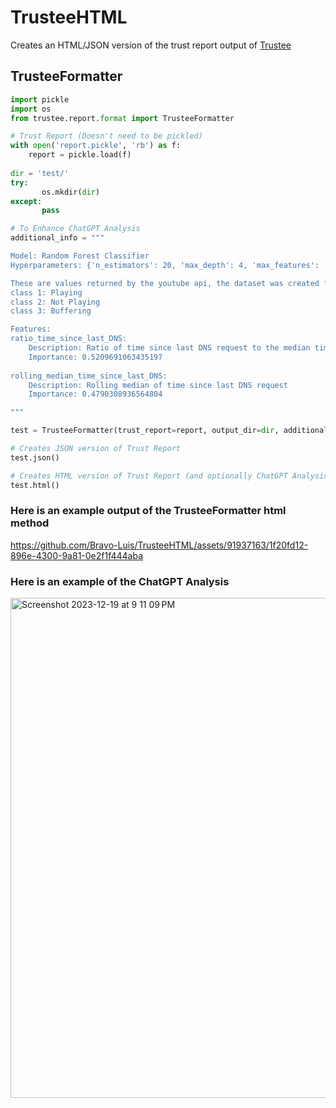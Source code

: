 # TrusteeHTML
Creates an HTML/JSON version of the trust report output of 
<a href="https://github.com/TrusteeML/trustee"> Trustee <a/>

## TrusteeFormatter

```python
import pickle
import os
from trustee.report.format import TrusteeFormatter

# Trust Report (Doesn't need to be pickled)
with open('report.pickle', 'rb') as f:
    report = pickle.load(f)
    
dir = 'test/'
try:
       os.mkdir(dir)
except: 
       pass

# To Enhance ChatGPT Analysis   
additional_info = """

Model: Random Forest Classifier
Hyperparameters: {'n_estimators': 20, 'max_depth': 4, 'max_features': 'sqrt'}

These are values returned by the youtube api, the dataset was created from a packet trace while pausing and playing a youtube video (simulated by selenium web driver).
class 1: Playing 
class 2: Not Playing
class 3: Buffering

Features:
ratio_time_since_last_DNS: 
    Description: Ratio of time since last DNS request to the median time since last DNS request
    Importance: 0.5209691063435197
    
rolling_median_time_since_last_DNS: 
    Description: Rolling median of time since last DNS request
    Importance: 0.4790308936564804

"""

test = TrusteeFormatter(trust_report=report, output_dir=dir, additional_info=additional_info)

# Creates JSON version of Trust Report
test.json()

# Creates HTML version of Trust Report (and optionally ChatGPT Analysis)
test.html()
```

### Here is an example output of the TrusteeFormatter html method

https://github.com/Bravo-Luis/TrusteeHTML/assets/91937163/1f20fd12-896e-4300-9a81-0e2f1f444aba

### Here is an example of the ChatGPT Analysis

<img width="800" alt="Screenshot 2023-12-19 at 9 11 09 PM" src="https://github.com/Bravo-Luis/TrusteeHTML/assets/91937163/e5da3fd9-d966-481a-b1c9-2e5654ea4ccf">

